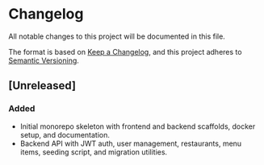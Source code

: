 # Changelog

All notable changes to this project will be documented in this file.

The format is based on [Keep a Changelog](https://keepachangelog.com/en/1.0.0/), and this project adheres to [Semantic Versioning](https://semver.org/spec/v2.0.0.html).

## [Unreleased]

### Added
- Initial monorepo skeleton with frontend and backend scaffolds, docker setup, and documentation.
- Backend API with JWT auth, user management, restaurants, menu items, seeding
  script, and migration utilities.

